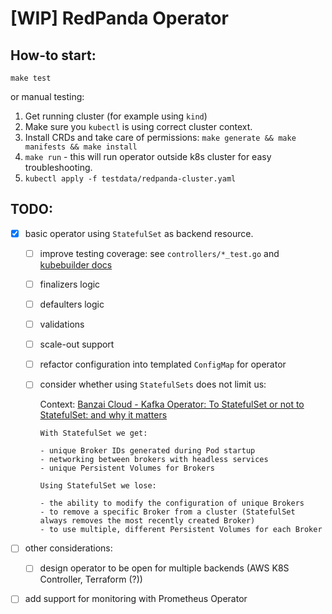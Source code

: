 # [WIP] RedPanda Operator

## How-to start:
```make test```

or manual testing:
1. Get running cluster (for example using `kind`)
2. Make sure you `kubectl` is using correct cluster context.
3. Install CRDs and take care of permissions: `make generate && make manifests && make install`
4. `make run` - this will run operator outside k8s cluster for easy troubleshooting.
5. `kubectl apply -f testdata/redpanda-cluster.yaml`

## TODO: 
- [x] basic operator using `StatefulSet` as backend resource.

     - [ ] improve testing coverage: see `controllers/*_test.go` and [kubebuilder docs](https://book.kubebuilder.io/cronjob-tutorial/writing-tests.html)
     - [ ] finalizers logic
     - [ ] defaulters logic
     - [ ] validations
     - [ ] scale-out support
     - [ ] refactor configuration into templated `ConfigMap` for operator
     - [ ] consider whether using `StatefulSets` does not limit us:
     
        Context: [Banzai Cloud - Kafka Operator: To StatefulSet or not to StatefulSet: and why it matters](https://banzaicloud.com/blog/kafka-operator/#to-statefulset-or-not-to-statefulset-and-why-it-matters)
        ```
       With StatefulSet we get:
       
       - unique Broker IDs generated during Pod startup
       - networking between brokers with headless services
       - unique Persistent Volumes for Brokers
       
       Using StatefulSet we lose:
       
       - the ability to modify the configuration of unique Brokers
       - to remove a specific Broker from a cluster (StatefulSet always removes the most recently created Broker)
       - to use multiple, different Persistent Volumes for each Broker
       ```

- [ ] other considerations:
    - [ ] design operator to be open for multiple backends (AWS K8S Controller, Terraform (?))
   
- [ ] add support for monitoring with Prometheus Operator